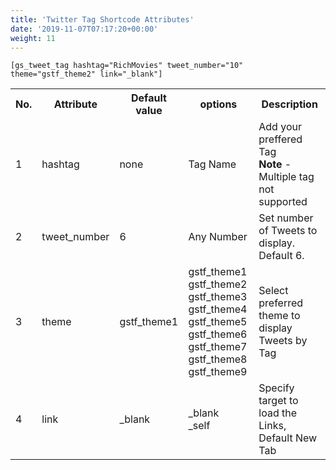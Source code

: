```yaml
---
title: 'Twitter Tag Shortcode Attributes'
date: '2019-11-07T07:17:20+00:00'
weight: 11
---
```


```
[gs_tweet_tag hashtag="RichMovies" tweet_number="10" theme="gstf_theme2" link="_blank"]
```

<table class="table table-responsive table-bordered">
	<tbody>
		<tr>
			<th>No.</th>
			<th>Attribute</th>
			<th>Default value</th>
			<th>options</th>
			<th>Description</th>
		</tr>
		<tr>
			<td>1</td>
			<td>hashtag</td>
			<td>none</td>
			<td>Tag Name</td>
			<td>Add your preffered Tag <br> <b>Note</b> - Multiple tag not supported</td>
		</tr>
		<tr>
			<td>2</td>
			<td>tweet_number</td>
			<td>6</td>
			<td>Any Number</td>
			<td>Set number of Tweets to display. Default 6.</td>
		</tr>
		<tr>
			<td>3</td>
			<td>theme</td>
			<td>gstf_theme1</td>
			<td>
				gstf_theme1 <br>
				gstf_theme2 <br>  
				gstf_theme3 <br>  
				gstf_theme4 <br>  
				gstf_theme5 <br>
				gstf_theme6 <br>  
				gstf_theme7 <br>  
				gstf_theme8   
				gstf_theme9
			</td>
			<td>Select preferred theme to display Tweets by Tag</td>
		</tr>
		<tr>
			<td>4</td>
			<td>link</td>
			<td>_blank</td>
			<td>
				_blank <br> 
				_self
			</td>
			<td>Specify target to load the Links, Default New Tab</td>
		</tr>
	</tbody>
</table>
